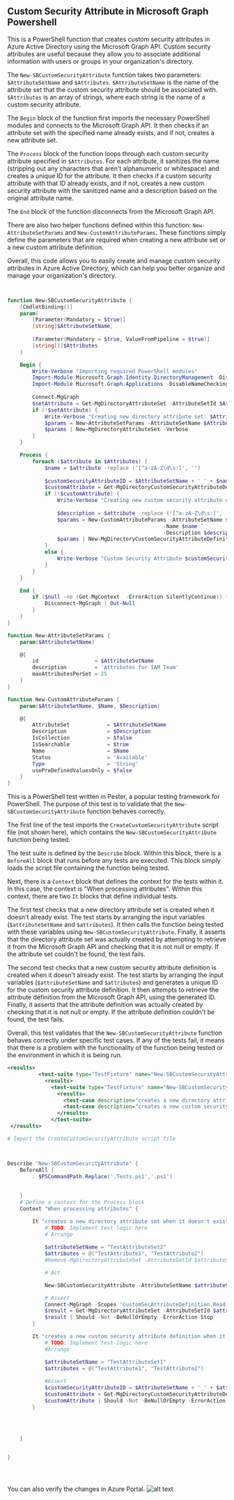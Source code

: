 
## Custom Security Attribute in Microsoft Graph Powershell

This is a PowerShell function that creates custom security attributes in Azure Active Directory using the Microsoft Graph API. Custom security attributes are useful because they allow you to associate additional information with users or groups in your organization's directory.

The `New-SBCustomSecurityAttribute` function takes two parameters: `$AttributeSetName` and `$Attributes`. `$AttributeSetName` is the name of the attribute set that the custom security attribute should be associated with. `$Attributes` is an array of strings, where each string is the name of a custom security attribute.

The `Begin` block of the function first imports the necessary PowerShell modules and connects to the Microsoft Graph API. It then checks if an attribute set with the specified name already exists, and if not, creates a new attribute set.

The `Process` block of the function loops through each custom security attribute specified in `$Attributes`. For each attribute, it sanitizes the name (stripping out any characters that aren't alphanumeric or whitespace) and creates a unique ID for the attribute. It then checks if a custom security attribute with that ID already exists, and if not, creates a new custom security attribute with the sanitized name and a description based on the original attribute name.

The `End` block of the function disconnects from the Microsoft Graph API.

There are also two helper functions defined within this function: `New-AttributeSetParams` and `New-CustomAttributeParams`. These functions simply define the parameters that are required when creating a new attribute set or a new custom attribute definition.

Overall, this code allows you to easily create and manage custom security attributes in Azure Active Directory, which can help you better organize and manage your organization's directory.

```powershell


function New-SBCustomSecurityAttribute {
	[CmdletBinding()]
	param(
		[Parameter(Mandatory = $true)]
		[string]$AttributeSetName,
		
		[Parameter(Mandatory = $true, ValueFromPipeline = $true)]
		[string[]]$Attributes
	)

	Begin {
		Write-Verbose "Importing required PowerShell modules"
		Import-Module Microsoft.Graph.Identity.DirectoryManagement -DisableNameChecking
		Import-Module Microsoft.Graph.Applications -DisableNameChecking
		
		Connect-MgGraph
		$setAttribute = Get-MgDirectoryAttributeSet -AttributeSetId $AttributeSetName -ErrorAction SilentlyContinue
		if (!$setAttribute) {
			Write-Verbose "Creating new directory attribute set: $AttributeSetName"
			$params = New-AttributeSetParams -AttributeSetName $AttributeSetName
			$params | New-MgDirectoryAttributeSet -Verbose
		}
	}

	Process {
		foreach ($attribute in $Attributes) {
			$name = $attribute -replace ('[^a-zA-Z\d\s:]', '')
			
			$customSecurityAttributeID = $AttributeSetName + '_' + $name
			$customAttribute = Get-MgDirectoryCustomSecurityAttributeDefinition -CustomSecurityAttributeDefinitionId "$customSecurityAttributeID" -ErrorAction SilentlyContinue
			if (!$customAttribute) {
				Write-Verbose "Creating new custom security attribute definition: $attribute"
				
				$description = $attribute -replace ('[^a-zA-Z\d\s:]', ' ')
				$params = New-CustomAttributeParams -AttributeSetName $AttributeSetName `
												  -Name $name `
												  -Description $description
				$params | New-MgDirectoryCustomSecurityAttributeDefinition -Verbose
			}
			else {
				Write-Verbose "Custom Security Attribute $customSecurityAttributeID already exists"
			}
		}
	}

	End {
		if ($null -ne (Get-MgContext  -ErrorAction SilentlyContinue)) {
			Disconnect-MgGraph | Out-Null
		}
	}
}

function New-AttributeSetParams {
	param($AttributeSetName)

	@{
		id                  = $AttributeSetName
		description         = 'Attributes for IAM Team'
		maxAttributesPerSet = 25
	}
}

function New-CustomAttributeParams {
	param($AttributeSetName, $Name, $Description)

	@{
		AttributeSet            = $AttributeSetName
		Description             = $Description
		IsCollection            = $false
		IsSearchable            = $true
		Name                    = $Name
		Status                  = 'Available'
		Type                    = 'String'
		usePreDefinedValuesOnly = $false
	}
}

```


This is a PowerShell test written in Pester, a popular testing framework for PowerShell. The purpose of this test is to validate that the `New-SBCustomSecurityAttribute` function behaves correctly.

The first line of the test imports the `CreateCustomSecurityAttribute` script file (not shown here), which contains the `New-SBCustomSecurityAttribute` function being tested.

The test suite is defined by the `Describe` block. Within this block, there is a `BeforeAll` block that runs before any tests are executed. This block simply loads the script file containing the function being tested.

Next, there is a `Context` block that defines the context for the tests within it. In this case, the context is "When processing attributes". Within this context, there are two `It` blocks that define individual tests.

The first test checks that a new directory attribute set is created when it doesn't already exist. The test starts by arranging the input variables (`$attributeSetName` and `$attributes`). It then calls the function being tested with these variables using `New-SBCustomSecurityAttribute`. Finally, it asserts that the directory attribute set was actually created by attempting to retrieve it from the Microsoft Graph API and checking that it is not null or empty. If the attribute set couldn't be found, the test fails.

The second test checks that a new custom security attribute definition is created when it doesn't already exist. The test starts by arranging the input variables (`$attributeSetName` and `$attributes`) and generates a unique ID for the custom security attribute definition. It then attempts to retrieve the attribute definition from the Microsoft Graph API, using the generated ID. Finally, it asserts that the attribute definition was actually created by checking that it is not null or empty. If the attribute definition couldn't be found, the test fails.

Overall, this test validates that the `New-SBCustomSecurityAttribute` function behaves correctly under specific test cases. If any of the tests fail, it means that there is a problem with the functionality of the function being tested or the environment in which it is being run.
```xml
<results>
          <test-suite type="TestFixture" name="New-SBCustomSecurityAttribute" executed="True" result="Success" success="True" time="5.8525" asserts="0" description="New-SBCustomSecurityAttribute">
            <results>
              <test-suite type="TestFixture" name="New-SBCustomSecurityAttribute.When processing attributes" executed="True" result="Success" success="True" time="5.796" asserts="0" description="New-SBCustomSecurityAttribute.When processing attributes">
                <results>
                  <test-case description="creates a new directory attribute set when it doesn't exist" name="New-SBCustomSecurityAttribute.When processing attributes.creates a new directory attribute set when it doesn't exist" time="5.5141" asserts="0" success="True" result="Success" executed="True" />
                  <test-case description="creates a new custom security attribute definition when it doesn't exist" name="New-SBCustomSecurityAttribute.When processing attributes.creates a new custom security attribute definition when it doesn't exist" time="0.2039" asserts="0" success="True" result="Success" executed="True" />
                </results>
              </test-suite>
 </results>
```

```powershell
# Import the CreateCustomSecurityAttribute script file



Describe "New-SBCustomSecurityAttribute" {
    BeforeAll {
        . $PSCommandPath.Replace('.Tests.ps1','.ps1')
        
    
    }
    # Define a context for the Process block
    Context "When processing attributes" {

        It "creates a new directory attribute set when it doesn't exist" {
            # TODO: Implement test logic here
            # Arrange
        
            $attributeSetName = "TestAttributeSet2"
            $attributes = @("TestAttribute1", "TestAttribute2")
            #Remove-MgDirectoryAttributeSet -AttributeSetId $attributeSetName -ErrorAction SilentlyContinue

            # Act

            New-SBCustomSecurityAttribute -AttributeSetName $attributeSetName -Attributes $attributes

            # Assert
            Connect-MgGraph -Scopes 'CustomSecAttributeDefinition.Read.All', 'CustomSecAttributeDefinition.ReadWrite.All'
            $result = Get-MgDirectoryAttributeSet -AttributeSetId $attributeSetName
            $result | Should -Not -BeNullOrEmpty -ErrorAction Stop
        }

        It "creates a new custom security attribute definition when it doesn't exist" {
            # TODO: Implement test logic here
            #Arrange

            $attributeSetName = "TestAttributeSet1"
            $attributes = @("TestAttribute1", "TestAttribute2")
        
            #Assert
            $customSecurityAttributeID = $AttributeSetName + '_' + $attributes[0]
            $customAttribute = Get-MgDirectoryCustomSecurityAttributeDefinition -CustomSecurityAttributeDefinitionId "$customSecurityAttributeID" -ErrorAction SilentlyContinue
            $customAttribute | Should -Not -BeNullOrEmpty -ErrorAction Stop	
        }

    

        
    }


}





```
You can also verify the changes in Azure Portal.
![alt text](/assets/img/TestAttributeSet.png)



